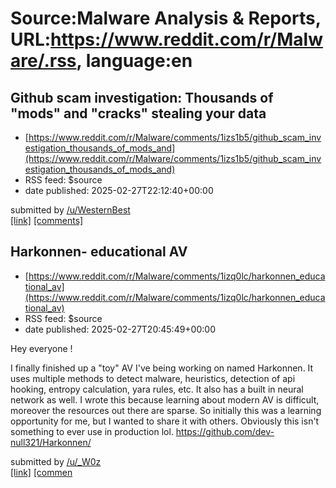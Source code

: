 # Source:Malware Analysis & Reports, URL:https://www.reddit.com/r/Malware/.rss, language:en

## Github scam investigation: Thousands of "mods" and "cracks" stealing your data
 - [https://www.reddit.com/r/Malware/comments/1izs1b5/github_scam_investigation_thousands_of_mods_and](https://www.reddit.com/r/Malware/comments/1izs1b5/github_scam_investigation_thousands_of_mods_and)
 - RSS feed: $source
 - date published: 2025-02-27T22:12:40+00:00

&#32; submitted by &#32; <a href="https://www.reddit.com/user/WesternBest"> /u/WesternBest </a> <br/> <span><a href="https://timsh.org/github-scam-investigation-thousands-of-mods-and-cracks-stealing-your-data/">[link]</a></span> &#32; <span><a href="https://www.reddit.com/r/Malware/comments/1izs1b5/github_scam_investigation_thousands_of_mods_and/">[comments]</a></span>

## Harkonnen- educational AV
 - [https://www.reddit.com/r/Malware/comments/1izq0lc/harkonnen_educational_av](https://www.reddit.com/r/Malware/comments/1izq0lc/harkonnen_educational_av)
 - RSS feed: $source
 - date published: 2025-02-27T20:45:49+00:00

<!-- SC_OFF --><div class="md"><p>Hey everyone ! </p> <p>I finally finished up a &quot;toy&quot; AV I&#39;ve being working on named Harkonnen. It uses multiple methods to detect malware, heuristics, detection of api hooking, entropy calculation, yara rules, etc. It also has a built in neural network as well. I wrote this because learning about modern AV is difficult, moreover the resources out there are sparse. So initially this was a learning opportunity for me, but I wanted to share it with others. Obviously this isn&#39;t something to ever use in production lol. <a href="https://github.com/dev-null321/Harkonnen/">https://github.com/dev-null321/Harkonnen/</a></p> </div><!-- SC_ON --> &#32; submitted by &#32; <a href="https://www.reddit.com/user/_W0z"> /u/_W0z </a> <br/> <span><a href="https://www.reddit.com/r/Malware/comments/1izq0lc/harkonnen_educational_av/">[link]</a></span> &#32; <span><a href="https://www.reddit.com/r/Malware/comments/1izq0lc/harkonnen_educational_av/">[commen

